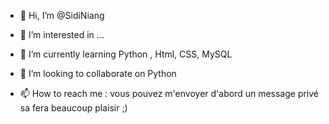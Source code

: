 - 👋 Hi, I’m @SidiNiang
- 👀 I’m interested in ...
- 🌱 I’m currently learning  Python , Html, CSS,  MySQL
- 💞️ I’m looking to collaborate on Python

- 📫 How to reach me : vous pouvez m'envoyer d'abord un message privé sa fera beaucoup plaisir ;) 

<!---
SidiNiang/SidiNiang is a ✨ special ✨ repository because its `README.md` (this file) appears on your GitHub profile.
You can click the Preview link to take a look at your changes.
--->
